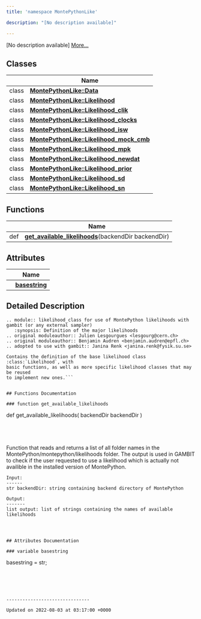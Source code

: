 ```yaml
---
title: 'namespace MontePythonLike'

description: "[No description available]"

---
```







[No description available] [More...](#detailed-description)

## Classes

|                | Name           |
| -------------- | -------------- |
| class | **[MontePythonLike::Data](/documentation/code/colliderbit_development/classes/classmontepythonlike_1_1data/)**  |
| class | **[MontePythonLike::Likelihood](/documentation/code/colliderbit_development/classes/classmontepythonlike_1_1likelihood/)**  |
| class | **[MontePythonLike::Likelihood_clik](/documentation/code/colliderbit_development/classes/classmontepythonlike_1_1likelihood__clik/)**  |
| class | **[MontePythonLike::Likelihood_clocks](/documentation/code/colliderbit_development/classes/classmontepythonlike_1_1likelihood__clocks/)**  |
| class | **[MontePythonLike::Likelihood_isw](/documentation/code/colliderbit_development/classes/classmontepythonlike_1_1likelihood__isw/)**  |
| class | **[MontePythonLike::Likelihood_mock_cmb](/documentation/code/colliderbit_development/classes/classmontepythonlike_1_1likelihood__mock__cmb/)**  |
| class | **[MontePythonLike::Likelihood_mpk](/documentation/code/colliderbit_development/classes/classmontepythonlike_1_1likelihood__mpk/)**  |
| class | **[MontePythonLike::Likelihood_newdat](/documentation/code/colliderbit_development/classes/classmontepythonlike_1_1likelihood__newdat/)**  |
| class | **[MontePythonLike::Likelihood_prior](/documentation/code/colliderbit_development/classes/classmontepythonlike_1_1likelihood__prior/)**  |
| class | **[MontePythonLike::Likelihood_sd](/documentation/code/colliderbit_development/classes/classmontepythonlike_1_1likelihood__sd/)**  |
| class | **[MontePythonLike::Likelihood_sn](/documentation/code/colliderbit_development/classes/classmontepythonlike_1_1likelihood__sn/)**  |

## Functions

|                | Name           |
| -------------- | -------------- |
| def | **[get_available_likelihoods](/documentation/code/colliderbit_development/namespaces/namespacemontepythonlike/#function-get-available-likelihoods)**(backendDir backendDir) |

## Attributes

|                | Name           |
| -------------- | -------------- |
| | **[basestring](/documentation/code/colliderbit_development/namespaces/namespacemontepythonlike/#variable-basestring)**  |

## Detailed Description




```
.. module:: likelihood_class for use of MontePython likelihoods with gambit (or any external sampler)
   :synopsis: Definition of the major likelihoods
.. original moduleauthor:: Julien Lesgourgues <lesgourg@cern.ch>
.. original moduleauthor:: Benjamin Audren <benjamin.audren@epfl.ch>
.. adopted to use with gambit:: Janina Renk <janina.renk@fysik.su.se>

Contains the definition of the base likelihood class :class:`Likelihood`, with
basic functions, as well as more specific likelihood classes that may be reused
to implement new ones.```


## Functions Documentation

### function get_available_likelihoods

```
def get_available_likelihoods(
    backendDir backendDir
)
```




```
 Function that reads and returns a list of all folder names in the MontePython/montepython/likelihoods folder.
    The output is used in GAMBIT to check if the user requested to use a likelihood which is actually not availible
    in the installed version of MontePython. 
    
    Input:
    ------
    str backendDir: string containing backend directory of MontePython

    Output:
    -------
    list output: list of strings containing the names of available likelihoods
```



## Attributes Documentation

### variable basestring

```
basestring =  str;
```





-------------------------------

Updated on 2022-08-03 at 03:17:00 +0000